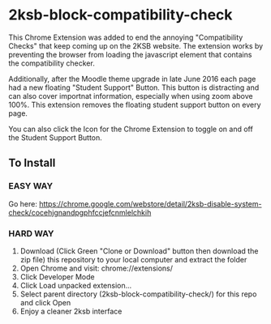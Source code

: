 # 2ksb-block-compatibility-check
This Chrome Extension was added to end the annoying "Compatibility Checks" that keep coming up on the 2KSB website.  The extension works by preventing the browser from loading the javascript element that contains the compatibility checker.

Additionally, after the Moodle theme upgrade in late June 2016 each page had a new floating "Student Support" Button.  This button is distracting and can also cover importnat information, especially when using zoom above 100%.  This extension removes the floating student support button on every page.

You can also click the Icon for the Chrome Extension to toggle on and off the Student Support Button.

<h2>To Install</h2>

<h3>EASY WAY</h3>

Go here: https://chrome.google.com/webstore/detail/2ksb-disable-system-check/cocehjgnandpgphfccjefcnmlelchkih

<h3>HARD WAY</h3>

1. Download (Click Green "Clone or Download" button then download the zip file) this repository to your local computer and extract the folder
2. Open Chrome and visit: chrome://extensions/
3. Click Developer Mode
4. Click Load unpacked extension...
5. Select parent directory (2ksb-block-compatibility-check/)  for this repo and click Open
6. Enjoy a cleaner 2ksb interface

